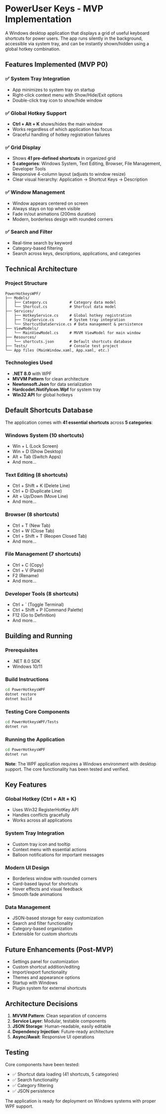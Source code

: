 # PowerUser Keys - MVP Implementation

A Windows desktop application that displays a grid of useful keyboard shortcuts for power users. The app runs silently in the background, accessible via system tray, and can be instantly shown/hidden using a global hotkey combination.

## Features Implemented (MVP P0)

### ✅ System Tray Integration
- App minimizes to system tray on startup
- Right-click context menu with Show/Hide/Exit options
- Double-click tray icon to show/hide window

### ✅ Global Hotkey Support
- **Ctrl + Alt + K** shows/hides the main window
- Works regardless of which application has focus
- Graceful handling of hotkey registration failures

### ✅ Grid Display
- Shows **41 pre-defined shortcuts** in organized grid
- **5 categories**: Windows System, Text Editing, Browser, File Management, Developer Tools
- Responsive 4-column layout (adjusts to window resize)
- Clear visual hierarchy: Application → Shortcut Keys → Description

### ✅ Window Management
- Window appears centered on screen
- Always stays on top when visible
- Fade in/out animations (200ms duration)
- Modern, borderless design with rounded corners

### ✅ Search and Filter
- Real-time search by keyword
- Category-based filtering
- Search across keys, descriptions, applications, and categories

## Technical Architecture

### Project Structure
```
PowerHotkeysWPF/
├── Models/
│   ├── Category.cs          # Category data model
│   └── Shortcut.cs          # Shortcut data model
├── Services/
│   ├── HotkeyService.cs     # Global hotkey registration
│   ├── TrayService.cs       # System tray integration
│   └── ShortcutDataService.cs # Data management & persistence
├── ViewModels/
│   └── MainViewModel.cs     # MVVM ViewModel for main window
├── Resources/
│   └── shortcuts.json       # Default shortcuts database
├── Tests/                   # Console test project
└── App files (MainWindow.xaml, App.xaml, etc.)
```

### Technologies Used
- **.NET 8.0** with WPF
- **MVVM Pattern** for clean architecture
- **Newtonsoft.Json** for data serialization
- **Hardcodet.NotifyIcon.Wpf** for system tray
- **Win32 API** for global hotkeys

## Default Shortcuts Database

The application comes with **41 essential shortcuts** across **5 categories**:

### Windows System (10 shortcuts)
- Win + L (Lock Screen)
- Win + D (Show Desktop)
- Alt + Tab (Switch Apps)
- And more...

### Text Editing (8 shortcuts)
- Ctrl + Shift + K (Delete Line)
- Ctrl + D (Duplicate Line)
- Alt + Up/Down (Move Line)
- And more...

### Browser (8 shortcuts)
- Ctrl + T (New Tab)
- Ctrl + W (Close Tab)
- Ctrl + Shift + T (Reopen Closed Tab)
- And more...

### File Management (7 shortcuts)
- Ctrl + C (Copy)
- Ctrl + V (Paste)
- F2 (Rename)
- And more...

### Developer Tools (8 shortcuts)
- Ctrl + ` (Toggle Terminal)
- Ctrl + Shift + P (Command Palette)
- F12 (Go to Definition)
- And more...

## Building and Running

### Prerequisites
- .NET 8.0 SDK
- Windows 10/11

### Build Instructions
```bash
cd PowerHotkeysWPF
dotnet restore
dotnet build
```

### Testing Core Components
```bash
cd PowerHotkeysWPF/Tests
dotnet run
```

### Running the Application
```bash
cd PowerHotkeysWPF
dotnet run
```

**Note**: The WPF application requires a Windows environment with desktop support. The core functionality has been tested and verified.

## Key Features

### Global Hotkey (Ctrl + Alt + K)
- Uses Win32 RegisterHotKey API
- Handles conflicts gracefully
- Works across all applications

### System Tray Integration
- Custom tray icon and tooltip
- Context menu with essential actions
- Balloon notifications for important messages

### Modern UI Design
- Borderless window with rounded corners
- Card-based layout for shortcuts
- Hover effects and visual feedback
- Smooth fade animations

### Data Management
- JSON-based storage for easy customization
- Search and filter functionality
- Category-based organization
- Extensible for custom shortcuts

## Future Enhancements (Post-MVP)

- Settings panel for customization
- Custom shortcut addition/editing
- Import/export functionality
- Themes and appearance options
- Startup with Windows
- Plugin system for external shortcuts

## Architecture Decisions

1. **MVVM Pattern**: Clean separation of concerns
2. **Service Layer**: Modular, testable components
3. **JSON Storage**: Human-readable, easily editable
4. **Dependency Injection**: Future-ready architecture
5. **Async/Await**: Responsive UI operations

## Testing

Core components have been tested:
- ✅ Shortcut data loading (41 shortcuts, 5 categories)
- ✅ Search functionality
- ✅ Category filtering
- ✅ JSON persistence

The application is ready for deployment on Windows systems with proper WPF support.